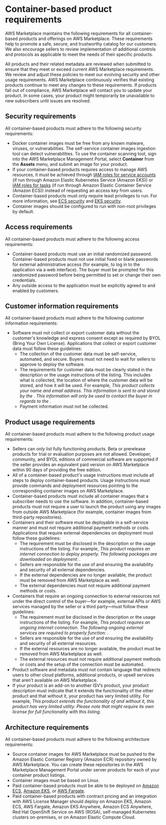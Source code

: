 # Container\-based product requirements<a name="container-product-policies"></a>

AWS Marketplace maintains the following requirements for all container\-based products and offerings on AWS Marketplace\. These requirements help to promote a safe, secure, and trustworthy catalog for our customers\. We also encourage sellers to review implementation of additional controls and protocols as applicable to meet the needs of their specific products\.

All products and their related metadata are reviewed when submitted to ensure that they meet or exceed current AWS Marketplace requirements\. We review and adjust these policies to meet our evolving security and other usage requirements\. AWS Marketplace continuously verifies that existing products continue to meet any changes to these requirements\. If products fall out of compliance, AWS Marketplace will contact you to update your product\. In some cases, your product might temporarily be unavailable to new subscribers until issues are resolved\.

## Security requirements<a name="container-security-requirements"></a>

 All container\-based products must adhere to the following security requirements:
+ Docker container images must be free from any known malware, viruses, or vulnerabilities\. The self\-service container images ingestion tool can detect vulnerabilities\. To use the container scanning tool, sign into the AWS Marketplace Management Portal, select **Container** from the **Assets** menu, and submit an image for your product\.
+ If your container\-based products requires access to manage AWS resources, it must be achieved through [IAM roles for service accounts](https://docs.aws.amazon.com/eks/latest/userguide/iam-roles-for-service-accounts.html) \(if run through Amazon Elastic Kubernetes Service \(Amazon EKS\)\) or [IAM roles for tasks](https://docs.aws.amazon.com/AmazonECS/latest/developerguide/task-iam-roles.html) \(if run through Amazon Elastic Container Service \(Amazon ECS\)\) instead of requesting an access key from users\.
+ Container\-based products must only require least privileges to run\. For more information, see [ECS security](https://docs.aws.amazon.com/AmazonECS/latest/developerguide/security.html) and [EKS security](https://docs.aws.amazon.com/eks/latest/userguide/security.html)\.
+ Container images should be configured to run with non\-root privileges by default\.

## Access requirements<a name="container-accessibility-requirements"></a>

 All container\-based products must adhere to the following access requirements: 
+ Container\-based products must use an initial randomized password\. Container\-based products must not use initial fixed or blank passwords for external administrative access \(for example, to log in to the application via a web interface\)\. The buyer must be prompted for this randomized password before being permitted to set or change their own credentials\.
+ Any outside access to the application must be explicitly agreed to and enabled by customers\.

## Customer information requirements<a name="container-customer-info-requirements"></a>

 All container\-based products must adhere to the following customer information requirements: 
+ Software must not collect or export customer data without the customer's knowledge and express consent except as required by BYOL \(Bring Your Own License\)\. Applications that collect or export customer data must follow these guidelines: 
  + The collection of the customer data must be self\-service, automated, and secure\. Buyers must not need to wait for sellers to approve to deploy the software\. 
  + The requirements for customer data must be clearly stated in the description or the usage instructions of the listing\. This includes what is collected, the location of where the customer data will be stored, and how it will be used\. For example, *This product collects your name and email address\. This information is sent to and stored by the <company name>\. This information will only be used to contact the buyer in regards to the <product name>\.* 
  + Payment information must not be collected\.

## Product usage requirements<a name="container-usage-requirements"></a>

 All container\-based products must adhere to the following product usage requirements: 
+ Sellers can only list fully functioning products\. Beta or prerelease products for trial or evaluation purposes are not allowed\. Developer, community, and BYOL editions of commercial software are supported if the seller provides an equivalent paid version on AWS Marketplace within 90 days of providing the free edition\.
+ All of a container\-based product's usage instructions must include all steps to deploy container\-based products\. Usage instructions must provide commands and deployment resources pointing to the corresponding container images on AWS Marketplace\.
+ Container\-based products must include all container images that a subscriber needs to use the software\. In addition, container\-based products must not require a user to launch the product using any images from outside AWS Marketplace \(for example, container images from third\-party repositories\)\.
+ Containers and their software must be deployable in a self\-service manner and must not require additional payment methods or costs\. Applications that require external dependencies on deployment must follow these guidelines:
  + The requirement must be disclosed in the description or the usage instructions of the listing\. For example, *This product requires an internet connection to deploy properly\. The following packages are downloaded on deployment: <list of package>\.* 
  + Sellers are responsible for the use of and ensuring the availability and security of all external dependencies\. 
  + If the external dependencies are no longer available, the product must be removed from AWS Marketplace as well\. 
  + The external dependencies must not require additional payment methods or costs\.
+ Containers that require an ongoing connection to external resources not under the direct control of the buyer—for example, external APIs or AWS services managed by the seller or a third party—must follow these guidelines:
  + The requirement must be disclosed in the description or the usage instructions of the listing\. For example, *This product requires an ongoing internet connection\. The following ongoing external services are required to properly function: <list of resources>\.* 
  + Sellers are responsible for the use of and ensuring the availability and security of all external resources\.
  + If the external resources are no longer available, the product must be removed from AWS Marketplace as well\.
  + The external resources must not require additional payment methods or costs and the setup of the connection must be automated\.
+ Product software and metadata must not contain language that redirects users to other cloud platforms, additional products, or upsell services that aren't available on AWS Marketplace\.
+ If your product is an add\-on to another ISV’s product, your product description must indicate that it extends the functionality of the other product and that without it, your product has very limited utility\. For example, *This product extends the functionality of <product name> and without it, this product has very limited utility\. Please note that <product name> might require its own license for full functionality with this listing\.*

## Architecture requirements<a name="container-architecture-requirements"></a>

 All container\-based products must adhere to the following architecture requirements: 
+ Source container images for AWS Marketplace must be pushed to the Amazon Elastic Container Registry \(Amazon ECR\) repository owned by AWS Marketplace\. You can create these repositories in the AWS Marketplace Management Portal under server products for each of your container product listings\.
+ Container images must be based on Linux\.
+ Paid container\-based products must be able to be deployed on [Amazon ECS](https://docs.aws.amazon.com/AmazonECS/latest/developerguide/Welcome.html), [Amazon EKS](https://docs.aws.amazon.com/eks/latest/userguide/what-is-eks.html), or [AWS Fargate](https://docs.aws.amazon.com/AmazonECS/latest/userguide/what-is-fargate.html)\.
+ Paid container\-based products with contract pricing and an integration with AWS License Manager should deploy on Amazon EKS, Amazon ECS, AWS Fargate, Amazon EKS Anywhere, Amazon ECS Anywhere, Red Hat OpenShift Service on AWS \(ROSA\), self\-managed Kubernetes clusters on\-premises, or on Amazon Elastic Compute Cloud\.